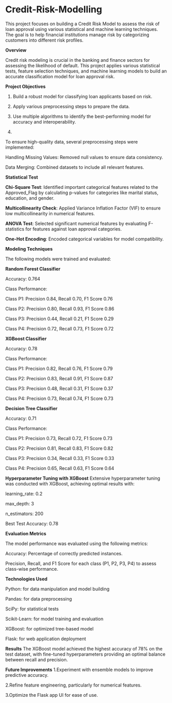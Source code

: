 # Credit-Risk-Modelling

This project focuses on building a Credit Risk Model to assess the risk of loan approval using various statistical and machine learning techniques. The goal is to help financial institutions manage risk by categorizing customers into different risk profiles.

**Overview**

Credit risk modeling is crucial in the banking and finance sectors for assessing the likelihood of default. This project applies various statistical tests, feature selection techniques, and machine learning models to build an accurate classification model for loan approval risk.

**Project Objectives**

1. Build a robust model for classifying loan applicants based on risk.

2. Apply various preprocessing steps to prepare the data.
  
3. Use multiple algorithms to identify the best-performing model for accuracy and interoperability.

4. 
To ensure high-quality data, several preprocessing steps were implemented:

Handling Missing Values: Removed null values to ensure data consistency.

Data Merging: Combined datasets to include all relevant features.

**Statistical Test**

**Chi-Square Test**: Identified important categorical features related to the Approved_Flag by calculating p-values for categories like marital status, education, and gender.

**Multicollinearity Check**: Applied Variance Inflation Factor (VIF) to ensure low multicollinearity in numerical features.

**ANOVA Test**: Selected significant numerical features by evaluating F-statistics for features against loan approval categories.

**One-Hot Encoding**: Encoded categorical variables for model compatibility.


**Modeling Techniques**

The following models were trained and evaluated:

**Random Forest Classifier**

Accuracy: 0.764

Class Performance:

Class P1: Precision 0.84, Recall 0.70, F1 Score 0.76

Class P2: Precision 0.80, Recall 0.93, F1 Score 0.86

Class P3: Precision 0.44, Recall 0.21, F1 Score 0.29

Class P4: Precision 0.72, Recall 0.73, F1 Score 0.72

**XGBoost Classifier**

Accuracy: 0.78

Class Performance:

Class P1: Precision 0.82, Recall 0.76, F1 Score 0.79

Class P2: Precision 0.83, Recall 0.91, F1 Score 0.87

Class P3: Precision 0.48, Recall 0.31, F1 Score 0.37

Class P4: Precision 0.73, Recall 0.74, F1 Score 0.73

**Decision Tree Classifier**

Accuracy: 0.71

Class Performance:

Class P1: Precision 0.73, Recall 0.72, F1 Score 0.73

Class P2: Precision 0.81, Recall 0.83, F1 Score 0.82

Class P3: Precision 0.34, Recall 0.33, F1 Score 0.33

Class P4: Precision 0.65, Recall 0.63, F1 Score 0.64

**Hyperparameter Tuning with XGBoost**
Extensive hyperparameter tuning was conducted with XGBoost, achieving optimal results with:

learning_rate: 0.2

max_depth: 3

n_estimators: 200

Best Test Accuracy: 0.78

**Evaluation Metrics**

The model performance was evaluated using the following metrics:

Accuracy: Percentage of correctly predicted instances.

Precision, Recall, and F1 Score for each class (P1, P2, P3, P4) to assess class-wise performance.

**Technologies Used**

Python: for data manipulation and model building

Pandas: for data preprocessing

SciPy: for statistical tests

Scikit-Learn: for model training and evaluation

XGBoost: for optimized tree-based model

Flask: for web application deployment

**Results**
The XGBoost model achieved the highest accuracy of 78% on the test dataset, with fine-tuned hyperparameters providing an optimal balance between recall and precision.

**Future Improvements**
1.Experiment with ensemble models to improve predictive accuracy.

2.Refine feature engineering, particularly for numerical features.

3.Optimize the Flask app UI for ease of use.
